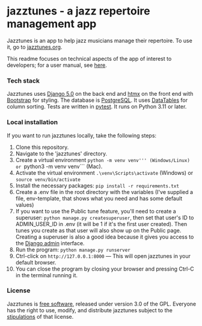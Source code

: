 # jazztunes - a jazz repertoire management app

Jazztunes is an app to help jazz musicians manage their repertoire. To use it, go to [jazztunes.org](https://jazztunes.org/).

This readme focuses on technical aspects of the app of interest to developers; for a user manual, see [here](https://jwjacobson.github.io/jazztunes/).

### Tech stack
Jazztunes uses [Django 5.0](https://www.djangoproject.com/) on the back end and [htmx](https://htmx.org/) on the front end with [Bootstrap](https://getbootstrap.com/) for styling. The database is [PostgreSQL](https://www.postgresql.org/). It uses [DataTables](https://datatables.net/) for column sorting. Tests are written in [pytest](https://docs.pytest.org/en/8.2.x/). It runs on Python 3.11 or later.

### Local installation
If you want to run jazztunes locally, take the following steps:
1. Clone this repository.
2. Navigate to the 'jazztunes' directory.
3. Create a virtual environment ```python -m venv venv''' (Windows/Linux) or ```python3 -m venv venv``` (Mac).
4. Activate the virtual environment ```.\venv\Scripts\activate``` (Windows) or ```source venv/bin/activate```
5. Install the necessary packages: ```pip install -r requirements.txt```
6. Create a .env file in the root directory with the variables (I've supplied a file, env-template, that shows what you need and has some default values)
7. If you want to use the Public tune feature, you'll need to create a superuser: ```python manage.py createsuperuser```, then set that user's ID to ADMIN_USER_ID in .env (it will be 1 if it's the first user created). Then tunes you create as that user will also show up on the Public page. Creating a superuser is also a good idea because it gives you access to the [Django admin](https://docs.djangoproject.com/en/5.0/ref/contrib/admin/) interface.
8. Run the program: ```python manage.py runserver ```
9. Ctrl-click on ```http://127.0.0.1:8000``` — This will open jazztunes in your default browser.
10. You can close the program by closing your browser and pressing Ctrl-C in the terminal running it.

### License
Jazztunes is [free software](https://www.fsf.org/about/what-is-free-software), released under version 3.0 of the GPL. Everyone has the right to use, modify, and distribute jazztunes subject to the [stipulations](https://github.com/jwjacobson/jazztunes/blob/main/LICENSE) of that license.
